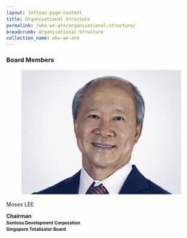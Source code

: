 ```yaml
---
layout: leftnav-page-content
title: Organisational Structure
permalink: /who-we-are/organisational-structure/
breadcrumb: Organisational Structure
collection_name: who-we-are
---
```


### **Board Members**

<div class="row">
    <!--Card + StrongSmall-->
    <div class="col is-4">
        <div class="card">
            <div class="card-image">
                <figure class="image is-4by3">
                    <img src="/images/organisational-structure/MrMosesLEE.jpg" alt="Mr Moses LEE">
                </figure>
            </div>
            <div class="card-content">
                <div class="media">
                    <div class="media-content">
                        <p class="title is-4">Moses LEE</p>
                    </div>
                </div>
                <div class="content">
                    <strong>Chairman<strong>
                    <br>
                    <small>Sentosa Development Corporation</small>
                    <br>
                    <small>Singapore Totalisator Board</small>
                </div>
            </div>
        </div>
    </div>
</div>
